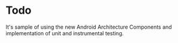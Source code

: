 # Todo
It's sample of using the new Android Architecture Components and implementation of unit and instrumental testing.
